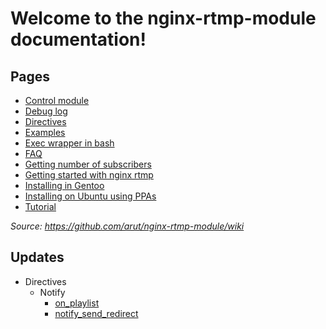 # Welcome to the nginx-rtmp-module documentation!

## Pages

* [Control module](control_modul.md)
* [Debug log](debug_log.md)
* [Directives](directives.md)
* [Examples](examples.md)
* [Exec wrapper in bash](exec_wrapper_in_bash.md)
* [FAQ](faq.md)
* [Getting number of subscribers](getting_number_of_subscribers.md)
* [Getting started with nginx rtmp](getting_started.md)
* [Installing in Gentoo](Installing_in_gentoo.md)
* [Installing on Ubuntu using PPAs](installing_ubuntu_using_ppas.md)
* [Tutorial](tutorial.md)

*Source: https://github.com/arut/nginx-rtmp-module/wiki*

## Updates

* Directives
  * Notify
    * [on_playlist](directives.md#on_playlist)
    * [notify_send_redirect](directives.md#notify_send_redirect)
